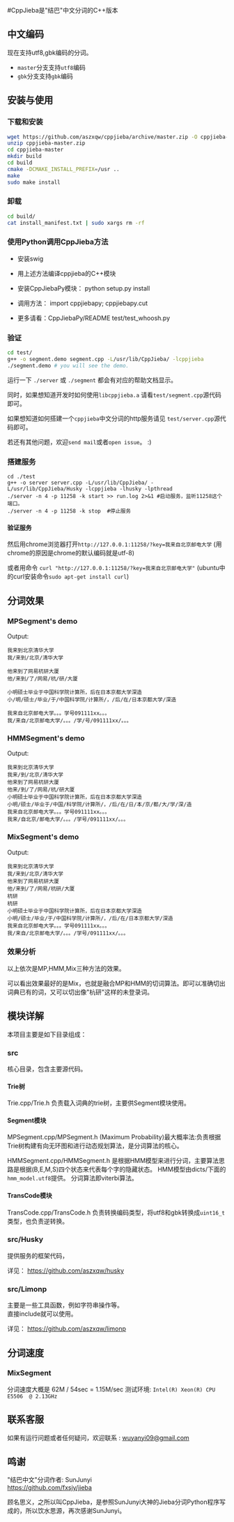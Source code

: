 #CppJieba是"结巴"中文分词的C++版本

## 中文编码

现在支持utf8,gbk编码的分词。   

- `master`分支支持`utf8`编码   
- `gbk`分支支持`gbk`编码

## 安装与使用

### 下载和安装

```sh
wget https://github.com/aszxqw/cppjieba/archive/master.zip -O cppjieba-master.zip
unzip cppjieba-master.zip
cd cppjieba-master
mkdir build
cd build
cmake -DCMAKE_INSTALL_PREFIX=/usr ..
make
sudo make install
```

### 卸载
```sh
cd build/
cat install_manifest.txt | sudo xargs rm -rf
```

### 使用Python调用CppJieba方法

  * 安装swig

  * 用上述方法编译cppjieba的C++模块

  * 安装CppJiebaPy模块： python setup.py install

  * 调用方法： import cppjiebapy; cppjiebapy.cut

  * 更多请看：CppJiebaPy/README test/test_whoosh.py 


### 验证

```sh
cd test/
g++ -o segment.demo segment.cpp -L/usr/lib/CppJieba/ -lcppjieba
./segment.demo # you will see the demo.
```

运行一下 `./server` 或 `./segment` 都会有对应的帮助文档显示。

同时，如果想知道开发时如何使用`libcppjieba.a` 请看`test/segment.cpp`源代码即可。

如果想知道如何搭建一个`cppjieba`中文分词的http服务请见 `test/server.cpp`源代码即可。

若还有其他问题，欢迎`send mail`或者`open issue`。  :)

### 搭建服务

```
cd ./test
g++ -o server server.cpp -L/usr/lib/CppJieba/ -L/usr/lib/CppJieba/Husky -lcppjieba -lhusky -lpthread
./server -n 4 -p 11258 -k start >> run.log 2>&1 #启动服务，监听11258这个端口。
./server -n 4 -p 11258 -k stop  #停止服务
```

#### 验证服务

然后用chrome浏览器打开`http://127.0.0.1:11258/?key=我来自北京邮电大学`
(用chrome的原因是chrome的默认编码就是utf-8)

或者用命令 `curl "http://127.0.0.1:11258/?key=我来自北京邮电大学"` (ubuntu中的curl安装命令`sudo apt-get install curl`)

## 分词效果

### MPSegment's demo

Output:
```
我来到北京清华大学
我/来到/北京/清华大学

他来到了网易杭研大厦
他/来到/了/网易/杭/研/大厦

小明硕士毕业于中国科学院计算所，后在日本京都大学深造
小/明/硕士/毕业/于/中国科学院/计算所/，/后/在/日本京都大学/深造

我来自北京邮电大学。。。学号091111xx。。。
我/来自/北京邮电大学/。。。/学/号/091111xx/。。。
```

### HMMSegment's demo

Output:
```
我来到北京清华大学
我来/到/北京/清华大学
他来到了网易杭研大厦
他来/到/了/网易/杭/研大厦
小明硕士毕业于中国科学院计算所，后在日本京都大学深造
小明/硕士/毕业于/中国/科学院/计算所/，/后/在/日/本/京/都/大/学/深/造
我来自北京邮电大学。。。学号091111xx。。。
我来/自北京/邮电大学/。。。/学号/091111xx/。。。
```

### MixSegment's demo

Output:
```
我来到北京清华大学
我/来到/北京/清华大学
他来到了网易杭研大厦
他/来到/了/网易/杭研/大厦
杭研
杭研
小明硕士毕业于中国科学院计算所，后在日本京都大学深造
小明/硕士/毕业/于/中国科学院/计算所/，/后/在/日本京都大学/深造
我来自北京邮电大学。。。学号091111xx。。。
我/来自/北京邮电大学/。。。/学号/091111xx/。。。
```

### 效果分析

以上依次是MP,HMM,Mix三种方法的效果。  

可以看出效果最好的是Mix，也就是融合MP和HMM的切词算法。即可以准确切出词典已有的词，又可以切出像"杭研"这样的未登录词。



## 模块详解

本项目主要是如下目录组成：

### src

核心目录，包含主要源代码。

#### Trie树
Trie.cpp/Trie.h 负责载入词典的trie树，主要供Segment模块使用。

#### Segment模块

MPSegment.cpp/MPSegment.h 
(Maximum Probability)最大概率法:负责根据Trie树构建有向无环图和进行动态规划算法，是分词算法的核心。

HMMSegment.cpp/HMMSegment.h
是根据HMM模型来进行分词，主要算法思路是根据(B,E,M,S)四个状态来代表每个字的隐藏状态。
HMM模型由dicts/下面的`hmm_model.utf8`提供。
分词算法即viterbi算法。

#### TransCode模块

TransCode.cpp/TransCode.h 负责转换编码类型，将utf8和gbk转换成`uint16_t`类型，也负责逆转换。

### src/Husky

提供服务的框架代码，

详见：  https://github.com/aszxqw/husky

### src/Limonp 

主要是一些工具函数，例如字符串操作等。    
直接include就可以使用。

详见：  https://github.com/aszxqw/limonp

## 分词速度

### MixSegment

分词速度大概是 62M / 54sec = 1.15M/sec
测试环境: `Intel(R) Xeon(R) CPU  E5506  @ 2.13GHz`


## 联系客服

如果有运行问题或者任何疑问，欢迎联系 : wuyanyi09@gmail.com

## 鸣谢

"结巴中文"分词作者: SunJunyi  
https://github.com/fxsjy/jieba

顾名思义，之所以叫CppJieba，是参照SunJunyi大神的Jieba分词Python程序写成的，所以饮水思源，再次感谢SunJunyi。


